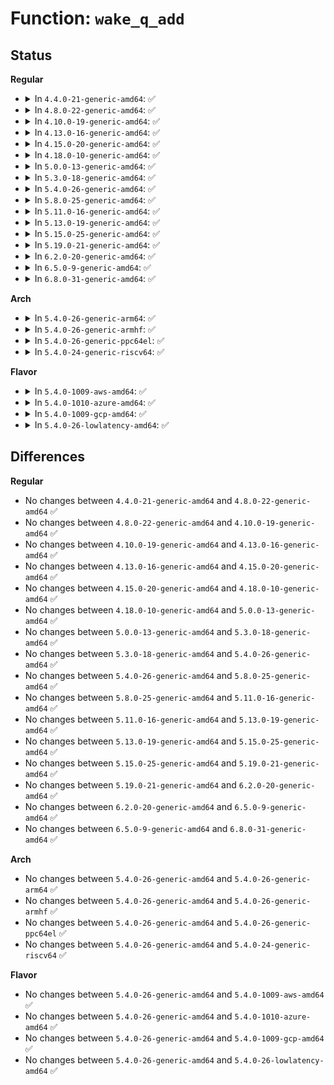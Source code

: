 # Function: <code>wake_q_add</code>

## Status
<b>Regular</b>
<ul>
<li>
<details>
<summary>In <code>4.4.0-21-generic-amd64</code>: ✅</summary>

```c
void wake_q_add(struct wake_q_head * head, struct task_struct * task)
```

```json
{
  "name": "wake_q_add",
  "collision_type": "Unique Global",
  "inline_type": "No",
  "funcs": [
    {
      "addr": 18446744071579542160,
      "name": "wake_q_add",
      "external": true,
      "loc": "kernel/sched/core.c:521",
      "file": "kernel/sched/core.c",
      "inline": "seen, unknown",
      "caller_inline": [],
      "caller_func": [
        "kernel/futex.c:mark_wake_futex",
        "ipc/mqueue.c:SyS_mq_timedsend",
        "ipc/mqueue.c:SyS_mq_timedreceive"
      ]
    }
  ],
  "symbols": [
    {
      "addr": 18446744071579542160,
      "name": "wake_q_add",
      "section": ".text",
      "bind": "STB_GLOBAL",
      "size": 56
    }
  ]
}
```
</details>
</li>
<li>
<details>
<summary>In <code>4.8.0-22-generic-amd64</code>: ✅</summary>

```c
void wake_q_add(struct wake_q_head * head, struct task_struct * task)
```

```json
{
  "name": "wake_q_add",
  "collision_type": "Unique Global",
  "inline_type": "No",
  "funcs": [
    {
      "addr": 18446744071579553520,
      "name": "wake_q_add",
      "external": true,
      "loc": "kernel/sched/core.c:428",
      "file": "kernel/sched/core.c",
      "inline": "seen, unknown",
      "caller_inline": [],
      "caller_func": [
        "kernel/locking/mutex.c:__mutex_unlock_slowpath",
        "kernel/locking/rtmutex.c:rt_mutex_slowunlock",
        "kernel/locking/rwsem-xadd.c:__rwsem_mark_wake",
        "kernel/locking/rwsem-xadd.c:__rwsem_mark_wake",
        "kernel/futex.c:mark_wake_futex",
        "ipc/mqueue.c:SyS_mq_timedreceive",
        "ipc/mqueue.c:SyS_mq_timedsend"
      ]
    }
  ],
  "symbols": [
    {
      "addr": 18446744071579553520,
      "name": "wake_q_add",
      "section": ".text",
      "bind": "STB_GLOBAL",
      "size": 56
    }
  ]
}
```
</details>
</li>
<li>
<details>
<summary>In <code>4.10.0-19-generic-amd64</code>: ✅</summary>

```c
void wake_q_add(struct wake_q_head * head, struct task_struct * task)
```

```json
{
  "name": "wake_q_add",
  "collision_type": "Unique Global",
  "inline_type": "No",
  "funcs": [
    {
      "addr": 18446744071579578240,
      "name": "wake_q_add",
      "external": true,
      "loc": "kernel/sched/core.c:428",
      "file": "kernel/sched/core.c",
      "inline": "seen, unknown",
      "caller_inline": [],
      "caller_func": [
        "kernel/locking/rtmutex.c:rt_mutex_slowunlock",
        "kernel/futex.c:mark_wake_futex",
        "ipc/msg.c:do_msgsnd",
        "ipc/msg.c:do_msgsnd",
        "ipc/msg.c:freeque",
        "ipc/msg.c:ss_wakeup",
        "ipc/sem.c:freeary",
        "ipc/sem.c:freeary",
        "ipc/sem.c:freeary",
        "ipc/sem.c:freeary",
        "ipc/sem.c:update_queue",
        "ipc/sem.c:update_queue",
        "ipc/sem.c:wake_const_ops",
        "ipc/mqueue.c:SyS_mq_timedreceive",
        "ipc/mqueue.c:SyS_mq_timedsend"
      ]
    }
  ],
  "symbols": [
    {
      "addr": 18446744071579578240,
      "name": "wake_q_add",
      "section": ".text",
      "bind": "STB_GLOBAL",
      "size": 56
    }
  ]
}
```
</details>
</li>
<li>
<details>
<summary>In <code>4.13.0-16-generic-amd64</code>: ✅</summary>

```c
void wake_q_add(struct wake_q_head * head, struct task_struct * task)
```

```json
{
  "name": "wake_q_add",
  "collision_type": "Unique Global",
  "inline_type": "No",
  "funcs": [
    {
      "addr": 18446744071579561632,
      "name": "wake_q_add",
      "external": true,
      "loc": "kernel/sched/core.c:426",
      "file": "kernel/sched/core.c",
      "inline": "seen, unknown",
      "caller_inline": [],
      "caller_func": [
        "kernel/locking/rtmutex.c:mark_wakeup_next_waiter",
        "kernel/futex.c:mark_wake_futex",
        "ipc/msg.c:do_msgsnd",
        "ipc/msg.c:do_msgsnd",
        "ipc/msg.c:freeque",
        "ipc/msg.c:ss_wakeup",
        "ipc/sem.c:freeary",
        "ipc/sem.c:freeary",
        "ipc/sem.c:freeary",
        "ipc/sem.c:freeary",
        "ipc/sem.c:update_queue",
        "ipc/sem.c:update_queue",
        "ipc/sem.c:update_queue",
        "ipc/sem.c:wake_const_ops",
        "ipc/mqueue.c:do_mq_timedreceive",
        "ipc/mqueue.c:do_mq_timedsend"
      ]
    }
  ],
  "symbols": [
    {
      "addr": 18446744071579561632,
      "name": "wake_q_add",
      "section": ".text",
      "bind": "STB_GLOBAL",
      "size": 56
    }
  ]
}
```
</details>
</li>
<li>
<details>
<summary>In <code>4.15.0-20-generic-amd64</code>: ✅</summary>

```c
void wake_q_add(struct wake_q_head * head, struct task_struct * task)
```

```json
{
  "name": "wake_q_add",
  "collision_type": "Unique Global",
  "inline_type": "No",
  "funcs": [
    {
      "addr": 18446744071579590896,
      "name": "wake_q_add",
      "external": true,
      "loc": "kernel/sched/core.c:428",
      "file": "kernel/sched/core.c",
      "inline": "seen, unknown",
      "caller_inline": [],
      "caller_func": [
        "kernel/locking/rtmutex.c:mark_wakeup_next_waiter",
        "kernel/futex.c:mark_wake_futex",
        "ipc/msg.c:do_msgsnd",
        "ipc/msg.c:do_msgsnd",
        "ipc/msg.c:msgctl_down",
        "ipc/msg.c:freeque",
        "ipc/msg.c:ss_wakeup",
        "ipc/sem.c:freeary",
        "ipc/sem.c:freeary",
        "ipc/sem.c:freeary",
        "ipc/sem.c:freeary",
        "ipc/sem.c:update_queue",
        "ipc/sem.c:update_queue",
        "ipc/sem.c:update_queue",
        "ipc/sem.c:wake_const_ops",
        "ipc/mqueue.c:do_mq_timedreceive",
        "ipc/mqueue.c:do_mq_timedsend"
      ]
    }
  ],
  "symbols": [
    {
      "addr": 18446744071579590896,
      "name": "wake_q_add",
      "section": ".text",
      "bind": "STB_GLOBAL",
      "size": 56
    }
  ]
}
```
</details>
</li>
<li>
<details>
<summary>In <code>4.18.0-10-generic-amd64</code>: ✅</summary>

```c
void wake_q_add(struct wake_q_head * head, struct task_struct * task)
```

```json
{
  "name": "wake_q_add",
  "collision_type": "Unique Global",
  "inline_type": "No",
  "funcs": [
    {
      "addr": 18446744071579623248,
      "name": "wake_q_add",
      "external": true,
      "loc": "kernel/sched/core.c:406",
      "file": "kernel/sched/core.c",
      "inline": "seen, unknown",
      "caller_inline": [],
      "caller_func": [
        "kernel/locking/rtmutex.c:mark_wakeup_next_waiter",
        "kernel/futex.c:mark_wake_futex",
        "kernel/stop_machine.c:stop_two_cpus",
        "kernel/stop_machine.c:stop_two_cpus",
        "kernel/stop_machine.c:cpu_stop_queue_work",
        "ipc/msg.c:do_msgsnd",
        "ipc/msg.c:do_msgsnd",
        "ipc/msg.c:msgctl_down",
        "ipc/msg.c:freeque",
        "ipc/msg.c:ss_wakeup",
        "ipc/sem.c:freeary",
        "ipc/sem.c:freeary",
        "ipc/sem.c:freeary",
        "ipc/sem.c:freeary",
        "ipc/sem.c:update_queue",
        "ipc/sem.c:update_queue",
        "ipc/sem.c:update_queue",
        "ipc/sem.c:wake_const_ops",
        "ipc/mqueue.c:do_mq_timedreceive",
        "ipc/mqueue.c:do_mq_timedsend"
      ]
    }
  ],
  "symbols": [
    {
      "addr": 18446744071579623248,
      "name": "wake_q_add",
      "section": ".text",
      "bind": "STB_GLOBAL",
      "size": 54
    }
  ]
}
```
</details>
</li>
<li>
<details>
<summary>In <code>5.0.0-13-generic-amd64</code>: ✅</summary>

```c
void wake_q_add(struct wake_q_head * head, struct task_struct * task)
```

```json
{
  "name": "wake_q_add",
  "collision_type": "Unique Global",
  "inline_type": "No",
  "funcs": [
    {
      "addr": 18446744071579660800,
      "name": "wake_q_add",
      "external": true,
      "loc": "kernel/sched/core.c:411",
      "file": "kernel/sched/core.c",
      "inline": "seen, unknown",
      "caller_inline": [],
      "caller_func": [
        "kernel/locking/rtmutex.c:mark_wakeup_next_waiter",
        "kernel/locking/rwsem-xadd.c:__rwsem_mark_wake",
        "kernel/locking/rwsem-xadd.c:__rwsem_mark_wake",
        "kernel/futex.c:mark_wake_futex",
        "kernel/stop_machine.c:stop_two_cpus",
        "kernel/stop_machine.c:stop_two_cpus",
        "kernel/stop_machine.c:cpu_stop_queue_work",
        "ipc/msg.c:do_msgsnd",
        "ipc/msg.c:do_msgsnd",
        "ipc/msg.c:msgctl_down",
        "ipc/msg.c:freeque",
        "ipc/msg.c:ss_wakeup",
        "ipc/sem.c:freeary",
        "ipc/sem.c:freeary",
        "ipc/sem.c:freeary",
        "ipc/sem.c:freeary",
        "ipc/sem.c:update_queue",
        "ipc/sem.c:update_queue",
        "ipc/sem.c:update_queue",
        "ipc/sem.c:wake_const_ops",
        "ipc/mqueue.c:do_mq_timedreceive",
        "ipc/mqueue.c:do_mq_timedsend"
      ]
    }
  ],
  "symbols": [
    {
      "addr": 18446744071579660800,
      "name": "wake_q_add",
      "section": ".text",
      "bind": "STB_GLOBAL",
      "size": 56
    }
  ]
}
```
</details>
</li>
<li>
<details>
<summary>In <code>5.3.0-18-generic-amd64</code>: ✅</summary>

```c
void wake_q_add(struct wake_q_head * head, struct task_struct * task)
```

```json
{
  "name": "wake_q_add",
  "collision_type": "Unique Global",
  "inline_type": "No",
  "funcs": [
    {
      "addr": 18446744071579686672,
      "name": "wake_q_add",
      "external": true,
      "loc": "kernel/sched/core.c:449",
      "file": "kernel/sched/core.c",
      "inline": "seen, unknown",
      "caller_inline": [],
      "caller_func": [
        "kernel/locking/rwsem.c:rwsem_mark_wake",
        "kernel/locking/rtmutex.c:mark_wakeup_next_waiter",
        "kernel/stop_machine.c:stop_two_cpus",
        "kernel/stop_machine.c:stop_two_cpus",
        "kernel/stop_machine.c:cpu_stop_queue_work",
        "ipc/msg.c:do_msgsnd",
        "ipc/msg.c:do_msgsnd",
        "ipc/msg.c:msgctl_down",
        "ipc/msg.c:freeque",
        "ipc/msg.c:ss_wakeup",
        "ipc/sem.c:freeary",
        "ipc/sem.c:freeary",
        "ipc/sem.c:freeary",
        "ipc/sem.c:freeary",
        "ipc/sem.c:update_queue",
        "ipc/sem.c:update_queue",
        "ipc/sem.c:update_queue",
        "ipc/sem.c:wake_const_ops",
        "ipc/mqueue.c:do_mq_timedreceive",
        "ipc/mqueue.c:do_mq_timedsend"
      ]
    }
  ],
  "symbols": [
    {
      "addr": 18446744071579686672,
      "name": "wake_q_add",
      "section": ".text",
      "bind": "STB_GLOBAL",
      "size": 60
    }
  ]
}
```
</details>
</li>
<li>
<details>
<summary>In <code>5.4.0-26-generic-amd64</code>: ✅</summary>

```c
void wake_q_add(struct wake_q_head * head, struct task_struct * task)
```

```json
{
  "name": "wake_q_add",
  "collision_type": "Unique Global",
  "inline_type": "No",
  "funcs": [
    {
      "addr": 18446744071579726400,
      "name": "wake_q_add",
      "external": true,
      "loc": "kernel/sched/core.c:449",
      "file": "kernel/sched/core.c",
      "inline": "seen, unknown",
      "caller_inline": [],
      "caller_func": [
        "kernel/locking/rwsem.c:rwsem_mark_wake",
        "kernel/locking/rtmutex.c:mark_wakeup_next_waiter",
        "kernel/stop_machine.c:stop_two_cpus",
        "kernel/stop_machine.c:stop_two_cpus",
        "kernel/stop_machine.c:cpu_stop_queue_work",
        "ipc/msg.c:do_msgsnd",
        "ipc/msg.c:do_msgsnd",
        "ipc/msg.c:msgctl_down",
        "ipc/msg.c:freeque",
        "ipc/msg.c:ss_wakeup",
        "ipc/sem.c:freeary",
        "ipc/sem.c:freeary",
        "ipc/sem.c:freeary",
        "ipc/sem.c:freeary",
        "ipc/sem.c:update_queue",
        "ipc/sem.c:update_queue",
        "ipc/sem.c:update_queue",
        "ipc/sem.c:wake_const_ops",
        "ipc/mqueue.c:do_mq_timedreceive",
        "ipc/mqueue.c:do_mq_timedsend"
      ]
    }
  ],
  "symbols": [
    {
      "addr": 18446744071579726400,
      "name": "wake_q_add",
      "section": ".text",
      "bind": "STB_GLOBAL",
      "size": 60
    }
  ]
}
```
</details>
</li>
<li>
<details>
<summary>In <code>5.8.0-25-generic-amd64</code>: ✅</summary>

```c
void wake_q_add(struct wake_q_head * head, struct task_struct * task)
```

```json
{
  "name": "wake_q_add",
  "collision_type": "Unique Global",
  "inline_type": "No",
  "funcs": [
    {
      "addr": 18446744071579769952,
      "name": "wake_q_add",
      "external": true,
      "loc": "kernel/sched/core.c:452",
      "file": "kernel/sched/core.c",
      "inline": "seen, unknown",
      "caller_inline": [],
      "caller_func": [
        "kernel/locking/rwsem.c:rwsem_mark_wake",
        "kernel/locking/rtmutex.c:mark_wakeup_next_waiter",
        "kernel/stop_machine.c:cpu_stop_queue_two_works",
        "kernel/stop_machine.c:cpu_stop_queue_two_works",
        "kernel/stop_machine.c:cpu_stop_queue_work",
        "ipc/msg.c:do_msgsnd",
        "ipc/msg.c:do_msgsnd",
        "ipc/msg.c:ss_wakeup"
      ]
    }
  ],
  "symbols": [
    {
      "addr": 18446744071579769952,
      "name": "wake_q_add",
      "section": ".text",
      "bind": "STB_GLOBAL",
      "size": 100
    }
  ]
}
```
</details>
</li>
<li>
<details>
<summary>In <code>5.11.0-16-generic-amd64</code>: ✅</summary>

```c
void wake_q_add(struct wake_q_head * head, struct task_struct * task)
```

```json
{
  "name": "wake_q_add",
  "collision_type": "Unique Global",
  "inline_type": "No",
  "funcs": [
    {
      "addr": 18446744071579758656,
      "name": "wake_q_add",
      "external": true,
      "loc": "kernel/sched/core.c:541",
      "file": "kernel/sched/core.c",
      "inline": "seen, unknown",
      "caller_inline": [],
      "caller_func": [
        "kernel/locking/rwsem.c:rwsem_mark_wake",
        "kernel/locking/rtmutex.c:mark_wakeup_next_waiter",
        "kernel/stop_machine.c:cpu_stop_queue_two_works",
        "kernel/stop_machine.c:cpu_stop_queue_two_works",
        "kernel/stop_machine.c:cpu_stop_queue_work",
        "ipc/msg.c:do_msgsnd",
        "ipc/msg.c:do_msgsnd",
        "ipc/msg.c:ss_wakeup"
      ]
    }
  ],
  "symbols": [
    {
      "addr": 18446744071579758656,
      "name": "wake_q_add",
      "section": ".text",
      "bind": "STB_GLOBAL",
      "size": 100
    }
  ]
}
```
</details>
</li>
<li>
<details>
<summary>In <code>5.13.0-19-generic-amd64</code>: ✅</summary>

```c
void wake_q_add(struct wake_q_head * head, struct task_struct * task)
```

```json
{
  "name": "wake_q_add",
  "collision_type": "Unique Global",
  "inline_type": "No",
  "funcs": [
    {
      "addr": 18446744071579765984,
      "name": "wake_q_add",
      "external": true,
      "loc": "kernel/sched/core.c:551",
      "file": "kernel/sched/core.c",
      "inline": "seen, unknown",
      "caller_inline": [],
      "caller_func": [
        "kernel/locking/rwsem.c:rwsem_mark_wake",
        "kernel/locking/rtmutex.c:mark_wakeup_next_waiter",
        "kernel/stop_machine.c:stop_two_cpus",
        "kernel/stop_machine.c:stop_two_cpus",
        "kernel/stop_machine.c:cpu_stop_queue_work",
        "ipc/msg.c:do_msgsnd",
        "ipc/msg.c:do_msgsnd",
        "ipc/msg.c:ss_wakeup"
      ]
    }
  ],
  "symbols": [
    {
      "addr": 18446744071579765984,
      "name": "wake_q_add",
      "section": ".text",
      "bind": "STB_GLOBAL",
      "size": 100
    }
  ]
}
```
</details>
</li>
<li>
<details>
<summary>In <code>5.15.0-25-generic-amd64</code>: ✅</summary>

```c
void wake_q_add(struct wake_q_head * head, struct task_struct * task)
```

```json
{
  "name": "wake_q_add",
  "collision_type": "Unique Global",
  "inline_type": "No",
  "funcs": [
    {
      "addr": 18446744071579851808,
      "name": "wake_q_add",
      "external": true,
      "loc": "kernel/sched/core.c:904",
      "file": "kernel/sched/core.c",
      "inline": "seen, unknown",
      "caller_inline": [],
      "caller_func": [
        "kernel/locking/rwsem.c:rwsem_mark_wake",
        "kernel/locking/rtmutex_api.c:mark_wakeup_next_waiter",
        "kernel/stop_machine.c:cpu_stop_queue_two_works",
        "kernel/stop_machine.c:cpu_stop_queue_two_works",
        "kernel/stop_machine.c:cpu_stop_queue_work",
        "ipc/msg.c:do_msgsnd",
        "ipc/msg.c:do_msgsnd",
        "ipc/msg.c:ss_wakeup"
      ]
    }
  ],
  "symbols": [
    {
      "addr": 18446744071579851808,
      "name": "wake_q_add",
      "section": ".text",
      "bind": "STB_GLOBAL",
      "size": 100
    }
  ]
}
```
</details>
</li>
<li>
<details>
<summary>In <code>5.19.0-21-generic-amd64</code>: ✅</summary>

```c
void wake_q_add(struct wake_q_head * head, struct task_struct * task)
```

```json
{
  "name": "wake_q_add",
  "collision_type": "Unique Global",
  "inline_type": "No",
  "funcs": [
    {
      "addr": 18446744071579962640,
      "name": "wake_q_add",
      "external": true,
      "loc": "kernel/sched/core.c:974",
      "file": "kernel/sched/core.c",
      "inline": "seen, unknown",
      "caller_inline": [],
      "caller_func": [
        "kernel/locking/rwsem.c:rwsem_mark_wake",
        "kernel/locking/rtmutex_api.c:mark_wakeup_next_waiter",
        "kernel/stop_machine.c:cpu_stop_queue_two_works",
        "kernel/stop_machine.c:cpu_stop_queue_two_works",
        "kernel/stop_machine.c:cpu_stop_queue_work",
        "ipc/msg.c:do_msgsnd",
        "ipc/msg.c:do_msgsnd",
        "ipc/msg.c:ss_wakeup"
      ]
    }
  ],
  "symbols": [
    {
      "addr": 18446744071579962640,
      "name": "wake_q_add",
      "section": ".text",
      "bind": "STB_GLOBAL",
      "size": 156
    }
  ]
}
```
</details>
</li>
<li>
<details>
<summary>In <code>6.2.0-20-generic-amd64</code>: ✅</summary>

```c
void wake_q_add(struct wake_q_head * head, struct task_struct * task)
```

```json
{
  "name": "wake_q_add",
  "collision_type": "Unique Global",
  "inline_type": "No",
  "funcs": [
    {
      "addr": 18446744071580122272,
      "name": "wake_q_add",
      "external": true,
      "loc": "kernel/sched/core.c:962",
      "file": "kernel/sched/core.c",
      "inline": "seen, unknown",
      "caller_inline": [],
      "caller_func": [
        "kernel/locking/rwsem.c:rwsem_mark_wake",
        "kernel/locking/rtmutex_api.c:mark_wakeup_next_waiter",
        "kernel/stop_machine.c:cpu_stop_queue_two_works",
        "kernel/stop_machine.c:cpu_stop_queue_two_works",
        "kernel/stop_machine.c:cpu_stop_queue_work",
        "ipc/msg.c:do_msgsnd",
        "ipc/msg.c:do_msgsnd",
        "ipc/msg.c:ss_wakeup"
      ]
    }
  ],
  "symbols": [
    {
      "addr": 18446744071580122272,
      "name": "wake_q_add",
      "section": ".text",
      "bind": "STB_GLOBAL",
      "size": 156
    }
  ]
}
```
</details>
</li>
<li>
<details>
<summary>In <code>6.5.0-9-generic-amd64</code>: ✅</summary>

```c
void wake_q_add(struct wake_q_head * head, struct task_struct * task)
```

```json
{
  "name": "wake_q_add",
  "collision_type": "Unique Global",
  "inline_type": "No",
  "funcs": [
    {
      "addr": 18446744071580184000,
      "name": "wake_q_add",
      "external": true,
      "loc": "kernel/sched/core.c:984",
      "file": "kernel/sched/core.c",
      "inline": "seen, unknown",
      "caller_inline": [],
      "caller_func": [
        "kernel/locking/rwsem.c:rwsem_mark_wake",
        "kernel/locking/rtmutex_api.c:mark_wakeup_next_waiter",
        "kernel/stop_machine.c:cpu_stop_queue_two_works",
        "kernel/stop_machine.c:cpu_stop_queue_two_works",
        "kernel/stop_machine.c:cpu_stop_queue_work",
        "ipc/msg.c:do_msgsnd",
        "ipc/msg.c:do_msgsnd",
        "ipc/msg.c:ss_wakeup"
      ]
    }
  ],
  "symbols": [
    {
      "addr": 18446744071580184000,
      "name": "wake_q_add",
      "section": ".text",
      "bind": "STB_GLOBAL",
      "size": 156
    }
  ]
}
```
</details>
</li>
<li>
<details>
<summary>In <code>6.8.0-31-generic-amd64</code>: ✅</summary>

```c
void wake_q_add(struct wake_q_head * head, struct task_struct * task)
```

```json
{
  "name": "wake_q_add",
  "collision_type": "Unique Global",
  "inline_type": "No",
  "funcs": [
    {
      "addr": 18446744071580231152,
      "name": "wake_q_add",
      "external": true,
      "loc": "kernel/sched/core.c:984",
      "file": "kernel/sched/core.c",
      "inline": "seen, unknown",
      "caller_inline": [],
      "caller_func": [
        "kernel/locking/rwsem.c:rwsem_mark_wake",
        "kernel/locking/rtmutex_api.c:mark_wakeup_next_waiter",
        "kernel/stop_machine.c:cpu_stop_queue_two_works",
        "kernel/stop_machine.c:cpu_stop_queue_two_works",
        "kernel/stop_machine.c:cpu_stop_queue_work",
        "ipc/msg.c:do_msgsnd",
        "ipc/msg.c:do_msgsnd",
        "ipc/msg.c:ss_wakeup"
      ]
    }
  ],
  "symbols": [
    {
      "addr": 18446744071580231152,
      "name": "wake_q_add",
      "section": ".text",
      "bind": "STB_GLOBAL",
      "size": 156
    }
  ]
}
```
</details>
</li>
</ul>
<b>Arch</b>
<ul>
<li>
<details>
<summary>In <code>5.4.0-26-generic-arm64</code>: ✅</summary>

```c
void wake_q_add(struct wake_q_head * head, struct task_struct * task)
```

```json
{
  "name": "wake_q_add",
  "collision_type": "Unique Global",
  "inline_type": "No",
  "funcs": [
    {
      "addr": 18446603336490908976,
      "name": "wake_q_add",
      "external": true,
      "loc": "kernel/sched/core.c:449",
      "file": "kernel/sched/core.c",
      "inline": "seen, unknown",
      "caller_inline": [],
      "caller_func": [
        "kernel/locking/rwsem.c:rwsem_mark_wake",
        "kernel/locking/rtmutex.c:mark_wakeup_next_waiter",
        "kernel/stop_machine.c:stop_two_cpus",
        "kernel/stop_machine.c:stop_two_cpus",
        "kernel/stop_machine.c:cpu_stop_queue_work",
        "ipc/msg.c:do_msgsnd",
        "ipc/msg.c:do_msgsnd",
        "ipc/msg.c:msgctl_down",
        "ipc/msg.c:freeque",
        "ipc/msg.c:freeque",
        "ipc/sem.c:freeary",
        "ipc/sem.c:freeary",
        "ipc/sem.c:freeary",
        "ipc/sem.c:freeary",
        "ipc/sem.c:update_queue",
        "ipc/sem.c:update_queue",
        "ipc/sem.c:update_queue",
        "ipc/sem.c:wake_const_ops",
        "ipc/mqueue.c:do_mq_timedreceive",
        "ipc/mqueue.c:do_mq_timedsend"
      ]
    }
  ],
  "symbols": [
    {
      "addr": 18446603336490908976,
      "name": "wake_q_add",
      "section": ".text",
      "bind": "STB_GLOBAL",
      "size": 124
    }
  ]
}
```
</details>
</li>
<li>
<details>
<summary>In <code>5.4.0-26-generic-armhf</code>: ✅</summary>

```c
void wake_q_add(struct wake_q_head * head, struct task_struct * task)
```

```json
{
  "name": "wake_q_add",
  "collision_type": "Unique Global",
  "inline_type": "No",
  "funcs": [
    {
      "addr": 3224922012,
      "name": "wake_q_add",
      "external": true,
      "loc": "kernel/sched/core.c:449",
      "file": "kernel/sched/core.c",
      "inline": "seen, unknown",
      "caller_inline": [],
      "caller_func": [
        "kernel/locking/rwsem.c:rwsem_mark_wake",
        "kernel/locking/rtmutex.c:mark_wakeup_next_waiter",
        "kernel/stop_machine.c:stop_two_cpus",
        "kernel/stop_machine.c:stop_two_cpus",
        "kernel/stop_machine.c:cpu_stop_queue_work",
        "ipc/msg.c:do_msgsnd",
        "ipc/msg.c:do_msgsnd",
        "ipc/msg.c:msgctl_down",
        "ipc/msg.c:freeque",
        "ipc/msg.c:freeque",
        "ipc/sem.c:freeary",
        "ipc/sem.c:freeary",
        "ipc/sem.c:freeary",
        "ipc/sem.c:freeary",
        "ipc/sem.c:update_queue",
        "ipc/sem.c:update_queue",
        "ipc/sem.c:update_queue",
        "ipc/sem.c:wake_const_ops",
        "ipc/mqueue.c:do_mq_timedreceive",
        "ipc/mqueue.c:do_mq_timedsend"
      ]
    }
  ],
  "symbols": [
    {
      "addr": 3224922012,
      "name": "wake_q_add",
      "section": ".text",
      "bind": "STB_GLOBAL",
      "size": 100
    }
  ]
}
```
</details>
</li>
<li>
<details>
<summary>In <code>5.4.0-26-generic-ppc64el</code>: ✅</summary>

```c
void wake_q_add(struct wake_q_head * head, struct task_struct * task)
```

```json
{
  "name": "wake_q_add",
  "collision_type": "Unique Global",
  "inline_type": "No",
  "funcs": [
    {
      "addr": 13835058055283749424,
      "name": "wake_q_add",
      "external": true,
      "loc": "kernel/sched/core.c:449",
      "file": "kernel/sched/core.c",
      "inline": "seen, unknown",
      "caller_inline": [],
      "caller_func": [
        "kernel/locking/rwsem.c:rwsem_mark_wake",
        "kernel/locking/rtmutex.c:mark_wakeup_next_waiter",
        "kernel/stop_machine.c:stop_two_cpus",
        "kernel/stop_machine.c:stop_two_cpus",
        "kernel/stop_machine.c:cpu_stop_queue_work",
        "ipc/msg.c:do_msgsnd",
        "ipc/msg.c:do_msgsnd",
        "ipc/msg.c:msgctl_down",
        "ipc/msg.c:freeque",
        "ipc/msg.c:freeque",
        "ipc/sem.c:freeary",
        "ipc/sem.c:freeary",
        "ipc/sem.c:freeary",
        "ipc/sem.c:freeary",
        "ipc/sem.c:update_queue",
        "ipc/sem.c:update_queue",
        "ipc/sem.c:update_queue",
        "ipc/sem.c:wake_const_ops",
        "ipc/mqueue.c:do_mq_timedreceive",
        "ipc/mqueue.c:do_mq_timedsend"
      ]
    }
  ],
  "symbols": [
    {
      "addr": 13835058055283749424,
      "name": "wake_q_add",
      "section": ".text",
      "bind": "STB_GLOBAL",
      "size": 88
    }
  ]
}
```
</details>
</li>
<li>
<details>
<summary>In <code>5.4.0-24-generic-riscv64</code>: ✅</summary>

```c
void wake_q_add(struct wake_q_head * head, struct task_struct * task)
```

```json
{
  "name": "wake_q_add",
  "collision_type": "Unique Global",
  "inline_type": "No",
  "funcs": [
    {
      "addr": 18446743936271548266,
      "name": "wake_q_add",
      "external": true,
      "loc": "kernel/sched/core.c:449",
      "file": "kernel/sched/core.c",
      "inline": "seen, unknown",
      "caller_inline": [],
      "caller_func": [
        "kernel/locking/rwsem.c:rwsem_mark_wake",
        "kernel/locking/rtmutex.c:mark_wakeup_next_waiter",
        "kernel/stop_machine.c:stop_two_cpus",
        "kernel/stop_machine.c:stop_two_cpus",
        "kernel/stop_machine.c:cpu_stop_queue_work",
        "ipc/msg.c:do_msgsnd",
        "ipc/msg.c:do_msgsnd",
        "ipc/msg.c:msgctl_down",
        "ipc/msg.c:freeque",
        "ipc/msg.c:freeque",
        "ipc/sem.c:freeary",
        "ipc/sem.c:freeary",
        "ipc/sem.c:freeary",
        "ipc/sem.c:freeary",
        "ipc/sem.c:update_queue",
        "ipc/sem.c:update_queue",
        "ipc/sem.c:update_queue",
        "ipc/sem.c:wake_const_ops",
        "ipc/mqueue.c:__se_sys_mq_timedreceive",
        "ipc/mqueue.c:__se_sys_mq_timedsend"
      ]
    }
  ],
  "symbols": [
    {
      "addr": 18446743936271548266,
      "name": "wake_q_add",
      "section": ".text",
      "bind": "STB_GLOBAL",
      "size": 82
    }
  ]
}
```
</details>
</li>
</ul>
<b>Flavor</b>
<ul>
<li>
<details>
<summary>In <code>5.4.0-1009-aws-amd64</code>: ✅</summary>

```c
void wake_q_add(struct wake_q_head * head, struct task_struct * task)
```

```json
{
  "name": "wake_q_add",
  "collision_type": "Unique Global",
  "inline_type": "No",
  "funcs": [
    {
      "addr": 18446744071579703056,
      "name": "wake_q_add",
      "external": true,
      "loc": "kernel/sched/core.c:449",
      "file": "kernel/sched/core.c",
      "inline": "seen, unknown",
      "caller_inline": [],
      "caller_func": [
        "kernel/locking/rwsem.c:rwsem_mark_wake",
        "kernel/locking/rtmutex.c:mark_wakeup_next_waiter",
        "kernel/stop_machine.c:stop_two_cpus",
        "kernel/stop_machine.c:stop_two_cpus",
        "kernel/stop_machine.c:cpu_stop_queue_work",
        "ipc/msg.c:do_msgsnd",
        "ipc/msg.c:do_msgsnd",
        "ipc/msg.c:msgctl_down",
        "ipc/msg.c:freeque",
        "ipc/msg.c:ss_wakeup",
        "ipc/sem.c:freeary",
        "ipc/sem.c:freeary",
        "ipc/sem.c:freeary",
        "ipc/sem.c:freeary",
        "ipc/sem.c:update_queue",
        "ipc/sem.c:update_queue",
        "ipc/sem.c:update_queue",
        "ipc/sem.c:wake_const_ops",
        "ipc/mqueue.c:do_mq_timedreceive",
        "ipc/mqueue.c:do_mq_timedsend"
      ]
    }
  ],
  "symbols": [
    {
      "addr": 18446744071579703056,
      "name": "wake_q_add",
      "section": ".text",
      "bind": "STB_GLOBAL",
      "size": 60
    }
  ]
}
```
</details>
</li>
<li>
<details>
<summary>In <code>5.4.0-1010-azure-amd64</code>: ✅</summary>

```c
void wake_q_add(struct wake_q_head * head, struct task_struct * task)
```

```json
{
  "name": "wake_q_add",
  "collision_type": "Unique Global",
  "inline_type": "No",
  "funcs": [
    {
      "addr": 18446744071579630800,
      "name": "wake_q_add",
      "external": true,
      "loc": "kernel/sched/core.c:449",
      "file": "kernel/sched/core.c",
      "inline": "seen, unknown",
      "caller_inline": [],
      "caller_func": [
        "kernel/locking/rwsem.c:rwsem_mark_wake",
        "kernel/locking/rtmutex.c:mark_wakeup_next_waiter",
        "kernel/stop_machine.c:stop_two_cpus",
        "kernel/stop_machine.c:stop_two_cpus",
        "kernel/stop_machine.c:cpu_stop_queue_work",
        "ipc/msg.c:do_msgsnd",
        "ipc/msg.c:do_msgsnd",
        "ipc/msg.c:msgctl_down",
        "ipc/msg.c:freeque",
        "ipc/msg.c:ss_wakeup",
        "ipc/sem.c:freeary",
        "ipc/sem.c:freeary",
        "ipc/sem.c:freeary",
        "ipc/sem.c:freeary",
        "ipc/sem.c:update_queue",
        "ipc/sem.c:update_queue",
        "ipc/sem.c:update_queue",
        "ipc/sem.c:wake_const_ops",
        "ipc/mqueue.c:do_mq_timedreceive",
        "ipc/mqueue.c:do_mq_timedsend"
      ]
    }
  ],
  "symbols": [
    {
      "addr": 18446744071579630800,
      "name": "wake_q_add",
      "section": ".text",
      "bind": "STB_GLOBAL",
      "size": 60
    }
  ]
}
```
</details>
</li>
<li>
<details>
<summary>In <code>5.4.0-1009-gcp-amd64</code>: ✅</summary>

```c
void wake_q_add(struct wake_q_head * head, struct task_struct * task)
```

```json
{
  "name": "wake_q_add",
  "collision_type": "Unique Global",
  "inline_type": "No",
  "funcs": [
    {
      "addr": 18446744071579695312,
      "name": "wake_q_add",
      "external": true,
      "loc": "kernel/sched/core.c:449",
      "file": "kernel/sched/core.c",
      "inline": "seen, unknown",
      "caller_inline": [],
      "caller_func": [
        "kernel/locking/rwsem.c:rwsem_mark_wake",
        "kernel/locking/rtmutex.c:mark_wakeup_next_waiter",
        "kernel/stop_machine.c:stop_two_cpus",
        "kernel/stop_machine.c:stop_two_cpus",
        "kernel/stop_machine.c:cpu_stop_queue_work",
        "ipc/msg.c:do_msgsnd",
        "ipc/msg.c:do_msgsnd",
        "ipc/msg.c:msgctl_down",
        "ipc/msg.c:freeque",
        "ipc/msg.c:ss_wakeup",
        "ipc/sem.c:freeary",
        "ipc/sem.c:freeary",
        "ipc/sem.c:freeary",
        "ipc/sem.c:freeary",
        "ipc/sem.c:update_queue",
        "ipc/sem.c:update_queue",
        "ipc/sem.c:update_queue",
        "ipc/sem.c:wake_const_ops",
        "ipc/mqueue.c:do_mq_timedreceive",
        "ipc/mqueue.c:do_mq_timedsend"
      ]
    }
  ],
  "symbols": [
    {
      "addr": 18446744071579695312,
      "name": "wake_q_add",
      "section": ".text",
      "bind": "STB_GLOBAL",
      "size": 60
    }
  ]
}
```
</details>
</li>
<li>
<details>
<summary>In <code>5.4.0-26-lowlatency-amd64</code>: ✅</summary>

```c
void wake_q_add(struct wake_q_head * head, struct task_struct * task)
```

```json
{
  "name": "wake_q_add",
  "collision_type": "Unique Global",
  "inline_type": "No",
  "funcs": [
    {
      "addr": 18446744071579733488,
      "name": "wake_q_add",
      "external": true,
      "loc": "kernel/sched/core.c:449",
      "file": "kernel/sched/core.c",
      "inline": "seen, unknown",
      "caller_inline": [],
      "caller_func": [
        "kernel/locking/rwsem.c:rwsem_mark_wake",
        "kernel/locking/rtmutex.c:mark_wakeup_next_waiter",
        "kernel/stop_machine.c:stop_two_cpus",
        "kernel/stop_machine.c:stop_two_cpus",
        "kernel/stop_machine.c:cpu_stop_queue_work",
        "ipc/msg.c:do_msgsnd",
        "ipc/msg.c:do_msgsnd",
        "ipc/msg.c:msgctl_down",
        "ipc/msg.c:freeque",
        "ipc/msg.c:ss_wakeup",
        "ipc/sem.c:freeary",
        "ipc/sem.c:freeary",
        "ipc/sem.c:freeary",
        "ipc/sem.c:freeary",
        "ipc/sem.c:update_queue",
        "ipc/sem.c:update_queue",
        "ipc/sem.c:update_queue",
        "ipc/sem.c:wake_const_ops",
        "ipc/mqueue.c:do_mq_timedreceive",
        "ipc/mqueue.c:do_mq_timedsend"
      ]
    }
  ],
  "symbols": [
    {
      "addr": 18446744071579733488,
      "name": "wake_q_add",
      "section": ".text",
      "bind": "STB_GLOBAL",
      "size": 60
    }
  ]
}
```
</details>
</li>
</ul>

## Differences
<b>Regular</b>
<ul>
<li>
No changes between <code>4.4.0-21-generic-amd64</code> and <code>4.8.0-22-generic-amd64</code> ✅
</li>
<li>
No changes between <code>4.8.0-22-generic-amd64</code> and <code>4.10.0-19-generic-amd64</code> ✅
</li>
<li>
No changes between <code>4.10.0-19-generic-amd64</code> and <code>4.13.0-16-generic-amd64</code> ✅
</li>
<li>
No changes between <code>4.13.0-16-generic-amd64</code> and <code>4.15.0-20-generic-amd64</code> ✅
</li>
<li>
No changes between <code>4.15.0-20-generic-amd64</code> and <code>4.18.0-10-generic-amd64</code> ✅
</li>
<li>
No changes between <code>4.18.0-10-generic-amd64</code> and <code>5.0.0-13-generic-amd64</code> ✅
</li>
<li>
No changes between <code>5.0.0-13-generic-amd64</code> and <code>5.3.0-18-generic-amd64</code> ✅
</li>
<li>
No changes between <code>5.3.0-18-generic-amd64</code> and <code>5.4.0-26-generic-amd64</code> ✅
</li>
<li>
No changes between <code>5.4.0-26-generic-amd64</code> and <code>5.8.0-25-generic-amd64</code> ✅
</li>
<li>
No changes between <code>5.8.0-25-generic-amd64</code> and <code>5.11.0-16-generic-amd64</code> ✅
</li>
<li>
No changes between <code>5.11.0-16-generic-amd64</code> and <code>5.13.0-19-generic-amd64</code> ✅
</li>
<li>
No changes between <code>5.13.0-19-generic-amd64</code> and <code>5.15.0-25-generic-amd64</code> ✅
</li>
<li>
No changes between <code>5.15.0-25-generic-amd64</code> and <code>5.19.0-21-generic-amd64</code> ✅
</li>
<li>
No changes between <code>5.19.0-21-generic-amd64</code> and <code>6.2.0-20-generic-amd64</code> ✅
</li>
<li>
No changes between <code>6.2.0-20-generic-amd64</code> and <code>6.5.0-9-generic-amd64</code> ✅
</li>
<li>
No changes between <code>6.5.0-9-generic-amd64</code> and <code>6.8.0-31-generic-amd64</code> ✅
</li>
</ul>
<b>Arch</b>
<ul>
<li>
No changes between <code>5.4.0-26-generic-amd64</code> and <code>5.4.0-26-generic-arm64</code> ✅
</li>
<li>
No changes between <code>5.4.0-26-generic-amd64</code> and <code>5.4.0-26-generic-armhf</code> ✅
</li>
<li>
No changes between <code>5.4.0-26-generic-amd64</code> and <code>5.4.0-26-generic-ppc64el</code> ✅
</li>
<li>
No changes between <code>5.4.0-26-generic-amd64</code> and <code>5.4.0-24-generic-riscv64</code> ✅
</li>
</ul>
<b>Flavor</b>
<ul>
<li>
No changes between <code>5.4.0-26-generic-amd64</code> and <code>5.4.0-1009-aws-amd64</code> ✅
</li>
<li>
No changes between <code>5.4.0-26-generic-amd64</code> and <code>5.4.0-1010-azure-amd64</code> ✅
</li>
<li>
No changes between <code>5.4.0-26-generic-amd64</code> and <code>5.4.0-1009-gcp-amd64</code> ✅
</li>
<li>
No changes between <code>5.4.0-26-generic-amd64</code> and <code>5.4.0-26-lowlatency-amd64</code> ✅
</li>
</ul>
